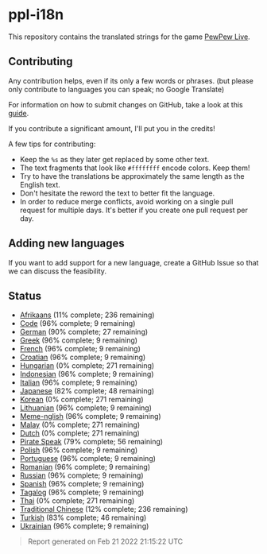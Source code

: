 [//]: # "This file is automatically generated by generate_readme.py"
# ppl-i18n
This repository contains the translated strings for the game [PewPew Live](https://pewpew.live).
## Contributing
Any contribution helps, even if its only a few words or phrases.
(but please only contribute to languages you can speak; no Google Translate)

For information on how to submit changes on GitHub, take a look at this [guide](https://docs.github.com/en/free-pro-team@latest/github/managing-files-in-a-repository/editing-files-in-another-users-repository).

If you contribute a significant amount, I'll put you in the credits!

A few tips for contributing:
* Keep the `%s` as they later get replaced by some other text.
* The text fragments that look like `#ffffffff` encode colors. Keep them!
* Try to have the translations be approximately the same length as the English text.
* Don't hesitate the reword the text to better fit the language.
* In order to reduce merge conflicts, avoid working on a single pull request for multiple days. It's better if you create one pull request per day.
## Adding new languages
If you want to add support for a new language, create a GitHub Issue so that we can discuss
the feasibility.
## Status
* [Afrikaans](/translations/afr.po) (11% complete; 236 remaining)
* [Code](/translations/code.po) (96% complete; 9 remaining)
* [German](/translations/deu.po) (90% complete; 27 remaining)
* [Greek](/translations/gre.po) (96% complete; 9 remaining)
* [French](/translations/fra.po) (96% complete; 9 remaining)
* [Croatian](/translations/hrv.po) (96% complete; 9 remaining)
* [Hungarian](/translations/hun.po) (0% complete; 271 remaining)
* [Indonesian](/translations/ind.po) (96% complete; 9 remaining)
* [Italian](/translations/ita.po) (96% complete; 9 remaining)
* [Japanese](/translations/jpn.po) (82% complete; 48 remaining)
* [Korean](/translations/kor.po) (0% complete; 271 remaining)
* [Lithuanian](/translations/lit.po) (96% complete; 9 remaining)
* [Meme-nglish](/translations/meme.po) (96% complete; 9 remaining)
* [Malay](/translations/msa.po) (0% complete; 271 remaining)
* [Dutch](/translations/nld.po) (0% complete; 271 remaining)
* [Pirate Speak](/translations/pirate.po) (79% complete; 56 remaining)
* [Polish](/translations/pol.po) (96% complete; 9 remaining)
* [Portuguese](/translations/por.po) (96% complete; 9 remaining)
* [Romanian](/translations/ron.po) (96% complete; 9 remaining)
* [Russian](/translations/rus.po) (96% complete; 9 remaining)
* [Spanish](/translations/spa.po) (96% complete; 9 remaining)
* [Tagalog](/translations/tgl.po) (96% complete; 9 remaining)
* [Thai](/translations/tha.po) (0% complete; 271 remaining)
* [Traditional Chinese](/translations/cht.po) (12% complete; 236 remaining)
* [Turkish](/translations/tur.po) (83% complete; 46 remaining)
* [Ukrainian](/translations/ukr.po) (96% complete; 9 remaining)
> Report generated on Feb 21 2022 21:15:22 UTC